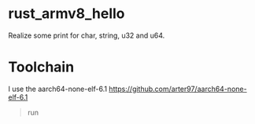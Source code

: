 # rust_armv8_hello 
Realize some print for char, string, u32 and u64.  

# Toolchain
I use the aarch64-none-elf-6.1
https://github.com/arter97/aarch64-none-elf-6.1
> run
